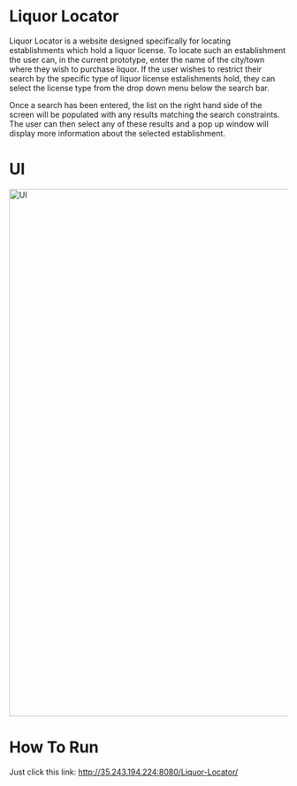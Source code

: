 # Liquor Locator
Liquor Locator is a website designed specifically for locating establishments which hold a liquor license. To locate such an establishment the user can, in the current prototype, enter the name of the city/town where they wish to purchase liquor. If the user wishes to restrict their search by the specific type of liquor license estalishments hold, they can select the license type from the drop down menu below the search bar.

Once a search has been entered, the list on the right hand side of the screen will be populated with any results matching the search constraints. The user can then select any of these results and a pop up window will display more information about the selected establishment.


# UI
<img width="952" alt="UI" src="https://user-images.githubusercontent.com/45129610/55025399-a1a8b400-4fdf-11e9-8d26-36423ae9d374.png">


# How To Run
Just click this link: http://35.243.194.224:8080/Liquor-Locator/
